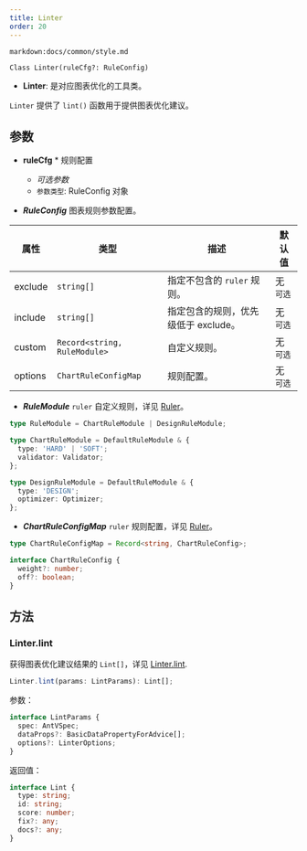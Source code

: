 ```yaml
---
title: Linter
order: 20
---
```


`markdown:docs/common/style.md`



```sign
Class Linter(ruleCfg?: RuleConfig)
```

* **Linter**: 是对应图表优化的工具类。

`Linter` 提供了 `lint()` 函数用于提供图表优化建议。

## 参数

* **ruleCfg** * 规则配置
  * _可选参数_
  * `参数类型`: RuleConfig 对象

* _**RuleConfig**_ 图表规则参数配置。

| 属性    | 类型                         | 描述                                 | 默认值     |
| ------- | ---------------------------- | ------------------------------------ | ---------- |
| exclude | `string[]`                   | 指定不包含的 `ruler` 规则。          | 无  `可选` |
| include | `string[]`                   | 指定包含的规则，优先级低于 exclude。 | 无  `可选` |
| custom  | `Record<string, RuleModule>` | 自定义规则。                         | 无  `可选` |
| options | `ChartRuleConfigMap`         | 规则配置。                           | 无  `可选` |

* _**RuleModule**_ `ruler` 自定义规则，详见 [Ruler](./Ruler)。

```ts
type RuleModule = ChartRuleModule | DesignRuleModule;

type ChartRuleModule = DefaultRuleModule & {
  type: 'HARD' | 'SOFT';
  validator: Validator;
};

type DesignRuleModule = DefaultRuleModule & {
  type: 'DESIGN';
  optimizer: Optimizer;
};
```

* _**ChartRuleConfigMap**_ `ruler` 规则配置，详见 [Ruler](./Ruler)。

```ts
type ChartRuleConfigMap = Record<string, ChartRuleConfig>;

interface ChartRuleConfig {
  weight?: number;
  off?: boolean;
}
```

## 方法

### Linter.lint

获得图表优化建议结果的 `Lint[]`，详见 [Linter.lint](./lint).

```ts
Linter.lint(params: LintParams): Lint[];
```

参数：

```ts
interface LintParams {
  spec: AntVSpec;
  dataProps?: BasicDataPropertyForAdvice[];
  options?: LinterOptions;
}
```

返回值：

```ts
interface Lint {
  type: string;
  id: string;
  score: number;
  fix?: any;
  docs?: any;
}
```



